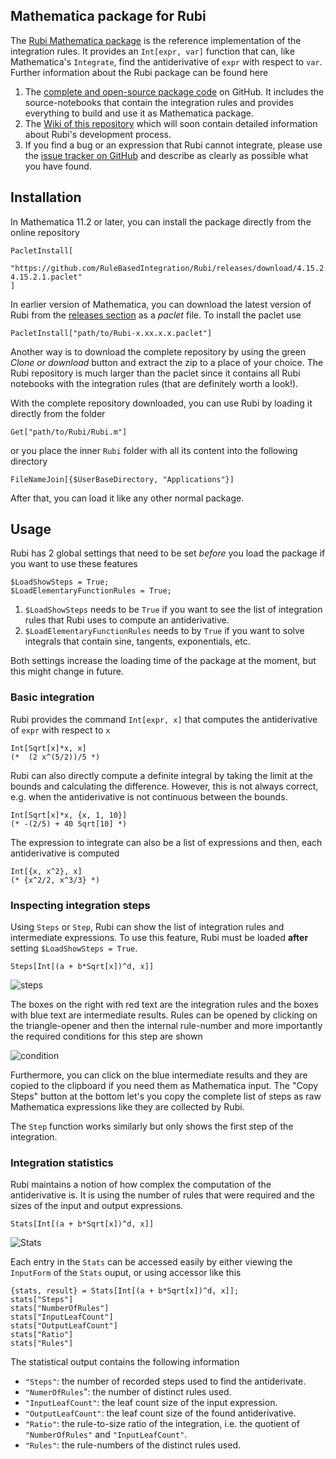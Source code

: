 ## Mathematica package for Rubi

The [Rubi Mathematica package](https://github.com/RuleBasedIntegration/Rubi) is the reference implementation
of the integration rules.
It provides an `Int[expr, var]` function that can, like Mathematica's `Integrate`, find the antiderivative of `expr` 
with respect to `var`. 
Further information about the Rubi package can be found here

1. The [complete and open-source package code](https://github.com/RuleBasedIntegration/Rubi) on GitHub. It includes the
source-notebooks that contain the integration rules and provides everything to build and use it as Mathematica package.
2. The [Wiki of this repository](https://github.com/RuleBasedIntegration/Rubi/wiki) which will soon contain detailed
information about Rubi's development process.
3. If you find a bug or an expression that Rubi cannot integrate, please use the [issue tracker on GitHub](https://github.com/RuleBasedIntegration/Rubi/issues)
and describe as clearly as possible what you have found.

## Installation

In Mathematica 11.2 or later, you can install the package directly from the online repository

```mma
PacletInstall[
  "https://github.com/RuleBasedIntegration/Rubi/releases/download/4.15.2.1/Rubi-4.15.2.1.paclet"
]
```
In earlier version of Mathematica, you can download the latest version of Rubi from the [releases section](https://github.com/RuleBasedIntegration/Rubi/releases) as
a *paclet* file. To install the paclet use

```mma
PacletInstall["path/to/Rubi-x.xx.x.x.paclet"]
```

Another way is to download the complete repository by using the green *Clone or download* button and extract the zip
to a place of your choice. The Rubi repository is much larger than the paclet since it contains all Rubi notebooks
with the integration rules (that are definitely worth a look!).

With the complete repository downloaded, you can use Rubi by loading it directly from the folder

```mma
Get["path/to/Rubi/Rubi.m"]
```

or you place the inner `Rubi` folder with all its content into the following directory

```mma
FileNameJoin[{$UserBaseDirectory, "Applications"}]
```

After that, you can load it like any other normal package.

## Usage

Rubi has 2 global settings that need to be set *before* you load the package if you want to use these features

```mma
$LoadShowSteps = True;
$LoadElementaryFunctionRules = True;
```

1. `$LoadShowSteps` needs to be `True` if you want to see the list of integration rules that Rubi uses to compute an
antiderivative.
2. `$LoadElementaryFunctionRules` needs to by `True` if you want to solve integrals that contain sine, tangents, exponentials, etc.

Both settings increase the loading time of the package at the moment, but this might change in future.

### Basic integration

Rubi provides the command `Int[expr, x]` that computes the antiderivative of `expr` with respect to `x`

```mma
Int[Sqrt[x]*x, x]
(*  (2 x^(5/2))/5 *)
```

Rubi can also directly compute a definite integral by taking the limit at the bounds and calculating the difference. However,
this is not always correct, e.g. when the antiderivative is not continuous between the bounds. 

```mma
Int[Sqrt[x]*x, {x, 1, 10}]
(* -(2/5) + 40 Sqrt[10] *)
```

The expression to integrate can also be a list of expressions and then, each antiderivative is computed

```mma
Int[{x, x^2}, x]
(* {x^2/2, x^3/3} *)
```

### Inspecting integration steps

Using `Steps` or `Step`, Rubi can show the list of integration rules and intermediate expressions.
To use this feature, Rubi must be loaded **after** setting `$LoadShowSteps = True`.

```mma
Steps[Int[(a + b*Sqrt[x])^d, x]]
```

![steps](http://i.imgur.com/jC1BTJs.png)

The boxes on the right with red text are the integration rules and the boxes with blue text are intermediate results.
Rules can be opened by clicking on the triangle-opener and then the internal rule-number and more importantly the
required conditions for this step are shown

![condition](http://i.imgur.com/W5l0aRF.png)

Furthermore, you can click on the blue intermediate results and they are copied to the clipboard if you need them as
Mathematica input. The "Copy Steps" button at the bottom let's you copy the complete list of steps as raw Mathematica
expressions like they are collected by Rubi.

The `Step` function works similarly but only shows the first step of the integration.

### Integration statistics

Rubi maintains a notion of how complex the computation of the antiderivative is. It is using the number of rules
that were required and the sizes of the input and output expressions. 

```mma
Stats[Int[(a + b*Sqrt[x])^d, x]]
```

![Stats](http://i.stack.imgur.com/c4aUZ.png)

Each entry in the `Stats` can be accessed easily by either viewing the `InputForm` of the `Stats` ouput, or using accessor
like this

```mma
{stats, result} = Stats[Int[(a + b*Sqrt[x])^d, x]];
stats["Steps"]
stats["NumberOfRules"]
stats["InputLeafCount"]
stats["OutputLeafCount"]
stats["Ratio"]
stats["Rules"]
```

The statistical output contains the following information

- `"Steps"`: the number of recorded steps used to find the antiderivate.
- `"NumerOfRules`": the number of distinct rules used.
- `"InputLeafCount"`: the leaf count size of the input expression.
- `"OutputLeafCount"`: the leaf count size of the found antiderivative.
- `"Ratio"`: the rule-to-size ratio of the integration, i.e. the quotient of `"NumberOfRules"` and `"InputLeafCount"`.
- `"Rules"`: the rule-numbers of the distinct rules used.

